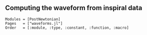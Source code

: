 ## Computing the waveform from inspiral data

```@autodocs
Modules = [PostNewtonian]
Pages   = ["waveforms.jl"]
Order   = [:module, :type, :constant, :function, :macro]
```
